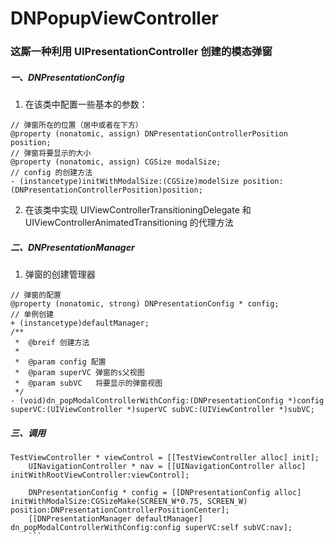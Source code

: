 # DNPopupViewController    
### 这厮一种利用 UIPresentationController 创建的模态弹窗   
##### 一、DNPresentationConfig
1. 在该类中配置一些基本的参数：
```
// 弹窗所在的位置（居中或者在下方）
@property (nonatomic, assign) DNPresentationControllerPosition position;
// 弹窗将要显示的大小
@property (nonatomic, assign) CGSize modalSize;
// config 的创建方法
- (instancetype)initWithModalSize:(CGSize)modelSize position:(DNPresentationControllerPosition)position;   
```     
2. 在该类中实现 UIViewControllerTransitioningDelegate 和 UIViewControllerAnimatedTransitioning 的代理方法
##### 二、DNPresentationManager    
1. 弹窗的创建管理器
```
// 弹窗的配置
@property (nonatomic, strong) DNPresentationConfig * config;
// 单例创建
+ (instancetype)defaultManager;
/**
 *  @breif 创建方法
 *
 *  @param config 配置
 *  @param superVC 弹窗的s父视图
 *  @param subVC   将要显示的弹窗视图
 */
- (void)dn_popModalControllerWithConfig:(DNPresentationConfig *)config superVC:(UIViewController *)superVC subVC:(UIViewController *)subVC;
```    
##### 三、调用    
``` 
TestViewController * viewControl = [[TestViewController alloc] init];
    UINavigationController * nav = [[UINavigationController alloc] initWithRootViewController:viewControl];
    
    DNPresentationConfig * config = [[DNPresentationConfig alloc] initWithModalSize:CGSizeMake(SCREEN_W*0.75, SCREEN_W) position:DNPresentationControllerPositionCenter];
    [[DNPresentationManager defaultManager] dn_popModalControllerWithConfig:config superVC:self subVC:nav];     
    ```

